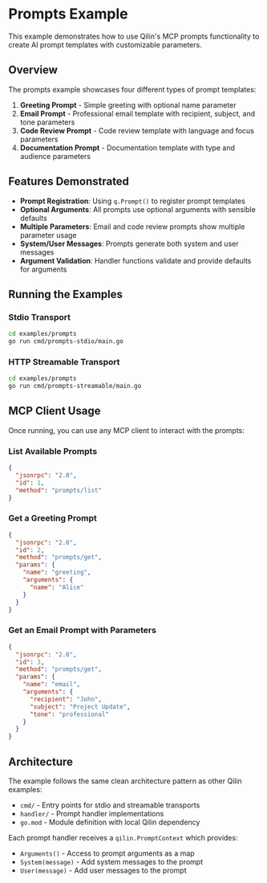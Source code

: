 # Prompts Example

This example demonstrates how to use Qilin's MCP prompts functionality to create AI prompt templates with customizable parameters.

## Overview

The prompts example showcases four different types of prompt templates:

1. **Greeting Prompt** - Simple greeting with optional name parameter
2. **Email Prompt** - Professional email template with recipient, subject, and tone parameters
3. **Code Review Prompt** - Code review template with language and focus parameters
4. **Documentation Prompt** - Documentation template with type and audience parameters

## Features Demonstrated

- **Prompt Registration**: Using `q.Prompt()` to register prompt templates
- **Optional Arguments**: All prompts use optional arguments with sensible defaults
- **Multiple Parameters**: Email and code review prompts show multiple parameter usage
- **System/User Messages**: Prompts generate both system and user messages
- **Argument Validation**: Handler functions validate and provide defaults for arguments

## Running the Examples

### Stdio Transport
```bash
cd examples/prompts
go run cmd/prompts-stdio/main.go
```

### HTTP Streamable Transport
```bash
cd examples/prompts
go run cmd/prompts-streamable/main.go
```

## MCP Client Usage

Once running, you can use any MCP client to interact with the prompts:

### List Available Prompts
```json
{
  "jsonrpc": "2.0",
  "id": 1,
  "method": "prompts/list"
}
```

### Get a Greeting Prompt
```json
{
  "jsonrpc": "2.0",
  "id": 2,
  "method": "prompts/get",
  "params": {
    "name": "greeting",
    "arguments": {
      "name": "Alice"
    }
  }
}
```

### Get an Email Prompt with Parameters
```json
{
  "jsonrpc": "2.0",
  "id": 3,
  "method": "prompts/get",
  "params": {
    "name": "email",
    "arguments": {
      "recipient": "John",
      "subject": "Project Update",
      "tone": "professional"
    }
  }
}
```

## Architecture

The example follows the same clean architecture pattern as other Qilin examples:

- `cmd/` - Entry points for stdio and streamable transports
- `handler/` - Prompt handler implementations
- `go.mod` - Module definition with local Qilin dependency

Each prompt handler receives a `qilin.PromptContext` which provides:
- `Arguments()` - Access to prompt arguments as a map
- `System(message)` - Add system messages to the prompt
- `User(message)` - Add user messages to the prompt